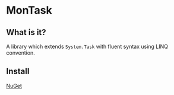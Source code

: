 # MonTask #

## What is it? ##
A library which extends `System.Task` with fluent syntax using LINQ convention.

## Install ##
[NuGet]('https://www.nuget.org/packages/MonTask/')
